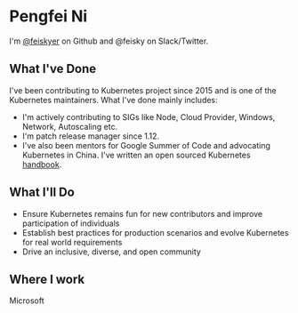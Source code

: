 # Pengfei Ni

I'm [@feiskyer](https://github.com/feiskyer) on Github and @feisky on Slack/Twitter.

## What I've Done

I've been contributing to Kubernetes project since 2015 and is one of the Kubernetes maintainers. What I've done mainly includes:

* I'm actively contributing to SIGs like Node, Cloud Provider, Windows, Network, Autoscaling etc.
* I'm patch release manager since 1.12.
* I've also been mentors for Google Summer of Code and advocating Kubernetes in China. I've written an open sourced Kubernetes [handbook](https://github.com/feiskyer/kubernetes-handbook).

## What I'll Do

* Ensure Kubernetes remains fun for new contributors and improve participation of individuals
* Establish best practices for production scenarios and evolve Kubernetes for real world requirements
* Drive an inclusive, diverse, and open community

## Where I work

Microsoft
